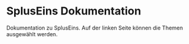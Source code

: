 # SplusEins Dokumentation

Dokumentation zu SplusEins. Auf der linken Seite können die Themen ausgewählt werden.
